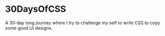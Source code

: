 # 30DaysOfCSS
A 30-day long journey where I try to challenge my self to write CSS to copy some good UI designs.
